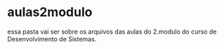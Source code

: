 # aulas2modulo

essa pasta vai ser sobre os arquivos das aulas do 2.modulo do curso de Desenvolvimento de Sistemas.